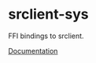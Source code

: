# srclient-sys #
FFI bindings to srclient.

[Documentation](https://retep998.github.io/doc/srclient-sys/)
